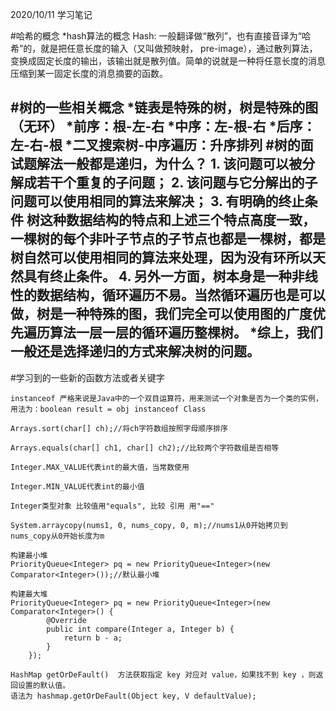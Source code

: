 2020/10/11	学习笔记

#哈希的概念
	*hash算法的概念 Hash: 一般翻译做“散列”，也有直接音译为“哈希”的，就是把任意长度的输入（又叫做预映射， pre-image），通过散列算法，变换成固定长度的输出，该输出就是散列值。简单的说就是一种将任意长度的消息压缩到某一固定长度的消息摘要的函数。
	
#树的一些相关概念
	*链表是特殊的树，树是特殊的图（无环）
	*前序：根-左-右
	*中序：左-根-右
	*后序：左-右-根
	*二叉搜索树-中序遍历：升序排列
#树的面试题解法一般都是递归，为什么？
	1. 该问题可以被分解成若干个重复的子问题；
	2. 该问题与它分解出的子问题可以使用相同的算法来解决；
	3. 有明确的终止条件 树这种数据结构的特点和上述三个特点高度一致，一棵树的每个非叶子节点的子节点也都是一棵树，都是树自然可以使用相同的算法来处理，因为没有环所以天然具有终止条件。
	4. 另外一方面，树本身是一种非线性的数据结构，循环遍历不易。当然循环遍历也是可以做，树是一种特殊的图，我们完全可以使用图的广度优先遍历算法一层一层的循环遍历整棵树。
	*综上，我们一般还是选择递归的方式来解决树的问题。
---------------------------------------------------------------------------------------------------------------------------------------------------------------------------------------------
#学习到的一些新的函数方法或者关键字

	instanceof 严格来说是Java中的一个双目运算符，用来测试一个对象是否为一个类的实例，用法为：boolean result = obj instanceof Class

	Arrays.sort(char[] ch);//将ch字符数组按照字母顺序排序 

	Arrays.equals(char[] ch1, char[] ch2);//比较两个字符数组是否相等

	Integer.MAX_VALUE代表int的最大值，当常数使用

	Integer.MIN_VALUE代表int的最小值

	Integer类型对象 比较值用"equals", 比较 引用 用"=="

	System.arraycopy(nums1, 0, nums_copy, 0, m);//nums1从0开始拷贝到nums_copy从0开始长度为m

	构建最小堆
	PriorityQueue<Integer> pq = new PriorityQueue<Integer>(new Comparator<Integer>());//默认最小堆

	构建最大堆
	PriorityQueue<Integer> pq = new PriorityQueue<Integer>(new Comparator<Integer>() {
            @Override
            public int compare(Integer a, Integer b) {
                return b - a;
            }
        });

	HashMap getOrDeFault()	方法获取指定 key 对应对 value，如果找不到 key ，则返回设置的默认值。
	语法为 hashmap.getOrDeFault(Object key, V defaultValue);

	